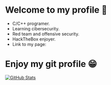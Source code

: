 # Welcome to my profile 🏅

- C/C++ programer.
- Learning cibersecurity.
- Red team and offensive security.
- HackTheBox enjoyer.
- Link to my page:

# Enjoy my git profile 😁

[![GitHub Stats](https://github-readme-stats.vercel.app/api?username=vsavilov42&show_icons=true&count_private=true&hide=contribs&theme=synthwave)](https://github.com/vsavilov42?tab=repositories)
